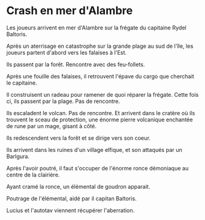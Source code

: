 # Crash en mer d'Alambre

Les joueurs arrivent en mer d'Alambre sur la frégate du capitaine Rydel Baltoris.

Après un aterrisage en catastrophe sur la grande plage au sud de l'île, les joueurs partent d'abord vers les
falaises à l'Est.

Ils passent par la forêt. Rencontre avec des feu-follets.

Après une fouille des falaises, il retrouvent l'épave du cargo que cherchait le capitaine.

Il construisent un radeau pour ramener de quoi réparer la frégate. Cette fois ci, ils passent
par la plage. Pas de rencontre.

Ils escaladent le volcan. Pas de rencontre. Et arrivent dans le cratère où ils trouvent le sceau de protection,
une énorme pierre volcanique enchantée de rune par un mage, gisant à côté.

Ils redescendent vers la forêt et se dirige vers son coeur.

Ils arrivent dans les ruines d'un village elfique, et son attaqués par un Barlgura.

Après l'avoir poutré, il faut s'occuper de l'énorme ronce démoniaque au centre de la clairière.

Ayant cramé la ronce, un élémental de goudron apparait.

Poutrage de l'élémental, aidé par il capitan Baltoris.

Lucius et l'autotav viennent récupérer l'aberration.